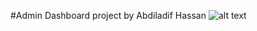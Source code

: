 #Admin Dashboard project by Abdiladif Hassan
![alt text](https://github.com/[Hassan-jr]/[Admin-Dashboard]/blob/[main]images/dash2.png?raw=true)